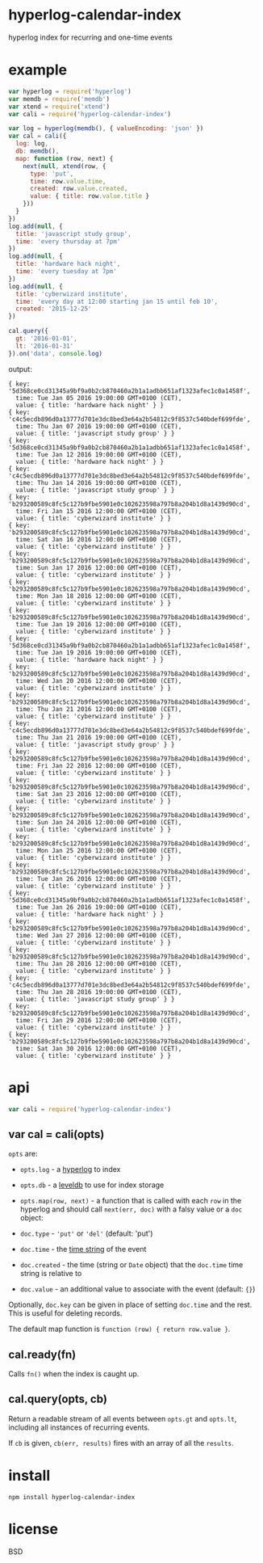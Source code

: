 # hyperlog-calendar-index

hyperlog index for recurring and one-time events

# example

``` js
var hyperlog = require('hyperlog')
var memdb = require('memdb')
var xtend = require('xtend')
var cali = require('hyperlog-calendar-index')

var log = hyperlog(memdb(), { valueEncoding: 'json' })
var cal = cali({
  log: log,
  db: memdb(),
  map: function (row, next) {
    next(null, xtend(row, {
      type: 'put',
      time: row.value.time,
      created: row.value.created,
      value: { title: row.value.title }
    }))
  }
})
log.add(null, {
  title: 'javascript study group',
  time: 'every thursday at 7pm'
})
log.add(null, {
  title: 'hardware hack night',
  time: 'every tuesday at 7pm'
})
log.add(null, {
  title: 'cyberwizard institute',
  time: 'every day at 12:00 starting jan 15 until feb 10',
  created: '2015-12-25'
})

cal.query({
  gt: '2016-01-01',
  lt: '2016-01-31'
}).on('data', console.log)
```

output:

```
{ key: '5d368ce0cd31345a9bf9a0b2cb870460a2b1a1adbb651af1323afec1c0a1458f',
  time: Tue Jan 05 2016 19:00:00 GMT+0100 (CET),
  value: { title: 'hardware hack night' } }
{ key: 'c4c5ecdb896d0a13777d701e3dc8bed3e64a2b54812c9f8537c540bdef699fde',
  time: Thu Jan 07 2016 19:00:00 GMT+0100 (CET),
  value: { title: 'javascript study group' } }
{ key: '5d368ce0cd31345a9bf9a0b2cb870460a2b1a1adbb651af1323afec1c0a1458f',
  time: Tue Jan 12 2016 19:00:00 GMT+0100 (CET),
  value: { title: 'hardware hack night' } }
{ key: 'c4c5ecdb896d0a13777d701e3dc8bed3e64a2b54812c9f8537c540bdef699fde',
  time: Thu Jan 14 2016 19:00:00 GMT+0100 (CET),
  value: { title: 'javascript study group' } }
{ key: 'b293200589c8fc5c127b9fbe5901e0c102623598a797b8a204b1d8a1439d90cd',
  time: Fri Jan 15 2016 12:00:00 GMT+0100 (CET),
  value: { title: 'cyberwizard institute' } }
{ key: 'b293200589c8fc5c127b9fbe5901e0c102623598a797b8a204b1d8a1439d90cd',
  time: Sat Jan 16 2016 12:00:00 GMT+0100 (CET),
  value: { title: 'cyberwizard institute' } }
{ key: 'b293200589c8fc5c127b9fbe5901e0c102623598a797b8a204b1d8a1439d90cd',
  time: Sun Jan 17 2016 12:00:00 GMT+0100 (CET),
  value: { title: 'cyberwizard institute' } }
{ key: 'b293200589c8fc5c127b9fbe5901e0c102623598a797b8a204b1d8a1439d90cd',
  time: Mon Jan 18 2016 12:00:00 GMT+0100 (CET),
  value: { title: 'cyberwizard institute' } }
{ key: 'b293200589c8fc5c127b9fbe5901e0c102623598a797b8a204b1d8a1439d90cd',
  time: Tue Jan 19 2016 12:00:00 GMT+0100 (CET),
  value: { title: 'cyberwizard institute' } }
{ key: '5d368ce0cd31345a9bf9a0b2cb870460a2b1a1adbb651af1323afec1c0a1458f',
  time: Tue Jan 19 2016 19:00:00 GMT+0100 (CET),
  value: { title: 'hardware hack night' } }
{ key: 'b293200589c8fc5c127b9fbe5901e0c102623598a797b8a204b1d8a1439d90cd',
  time: Wed Jan 20 2016 12:00:00 GMT+0100 (CET),
  value: { title: 'cyberwizard institute' } }
{ key: 'b293200589c8fc5c127b9fbe5901e0c102623598a797b8a204b1d8a1439d90cd',
  time: Thu Jan 21 2016 12:00:00 GMT+0100 (CET),
  value: { title: 'cyberwizard institute' } }
{ key: 'c4c5ecdb896d0a13777d701e3dc8bed3e64a2b54812c9f8537c540bdef699fde',
  time: Thu Jan 21 2016 19:00:00 GMT+0100 (CET),
  value: { title: 'javascript study group' } }
{ key: 'b293200589c8fc5c127b9fbe5901e0c102623598a797b8a204b1d8a1439d90cd',
  time: Fri Jan 22 2016 12:00:00 GMT+0100 (CET),
  value: { title: 'cyberwizard institute' } }
{ key: 'b293200589c8fc5c127b9fbe5901e0c102623598a797b8a204b1d8a1439d90cd',
  time: Sat Jan 23 2016 12:00:00 GMT+0100 (CET),
  value: { title: 'cyberwizard institute' } }
{ key: 'b293200589c8fc5c127b9fbe5901e0c102623598a797b8a204b1d8a1439d90cd',
  time: Sun Jan 24 2016 12:00:00 GMT+0100 (CET),
  value: { title: 'cyberwizard institute' } }
{ key: 'b293200589c8fc5c127b9fbe5901e0c102623598a797b8a204b1d8a1439d90cd',
  time: Mon Jan 25 2016 12:00:00 GMT+0100 (CET),
  value: { title: 'cyberwizard institute' } }
{ key: 'b293200589c8fc5c127b9fbe5901e0c102623598a797b8a204b1d8a1439d90cd',
  time: Tue Jan 26 2016 12:00:00 GMT+0100 (CET),
  value: { title: 'cyberwizard institute' } }
{ key: '5d368ce0cd31345a9bf9a0b2cb870460a2b1a1adbb651af1323afec1c0a1458f',
  time: Tue Jan 26 2016 19:00:00 GMT+0100 (CET),
  value: { title: 'hardware hack night' } }
{ key: 'b293200589c8fc5c127b9fbe5901e0c102623598a797b8a204b1d8a1439d90cd',
  time: Wed Jan 27 2016 12:00:00 GMT+0100 (CET),
  value: { title: 'cyberwizard institute' } }
{ key: 'b293200589c8fc5c127b9fbe5901e0c102623598a797b8a204b1d8a1439d90cd',
  time: Thu Jan 28 2016 12:00:00 GMT+0100 (CET),
  value: { title: 'cyberwizard institute' } }
{ key: 'c4c5ecdb896d0a13777d701e3dc8bed3e64a2b54812c9f8537c540bdef699fde',
  time: Thu Jan 28 2016 19:00:00 GMT+0100 (CET),
  value: { title: 'javascript study group' } }
{ key: 'b293200589c8fc5c127b9fbe5901e0c102623598a797b8a204b1d8a1439d90cd',
  time: Fri Jan 29 2016 12:00:00 GMT+0100 (CET),
  value: { title: 'cyberwizard institute' } }
{ key: 'b293200589c8fc5c127b9fbe5901e0c102623598a797b8a204b1d8a1439d90cd',
  time: Sat Jan 30 2016 12:00:00 GMT+0100 (CET),
  value: { title: 'cyberwizard institute' } }
```

# api

``` js
var cali = require('hyperlog-calendar-index')
```

## var cal = cali(opts)

`opts` are:

* `opts.log` - a [hyperlog][1] to index
* `opts.db` - a [leveldb][2] to use for index storage
* `opts.map(row, next)` - a function that is called with each `row` in the hyperlog
and should call `next(err, doc)` with a falsy value or a `doc` object:

* `doc.type` - `'put'` or `'del'` (default: 'put')
* `doc.time` - the [time string][3] of the event
* `doc.created` - the time (string or `Date` object) that the `doc.time` time
string is relative to
* `doc.value` - an additional value to associate with the event (default: `{}`)

Optionally, `doc.key` can be given in place of setting `doc.time` and the rest.
This is useful for deleting records.

The default map function is `function (row) { return row.value }`.

[1]: https://npmjs.com/package/hyperlog
[2]: https://npmjs.com/package/level
[3]: https://npmjs.com/package/parse-messy-schedule

## cal.ready(fn)

Calls `fn()` when the index is caught up.

## cal.query(opts, cb)

Return a readable stream of all events between `opts.gt` and `opts.lt`,
including all instances of recurring events.

If `cb` is given, `cb(err, results)` fires with an array of all the `results`.

# install

```
npm install hyperlog-calendar-index
```

# license

BSD
